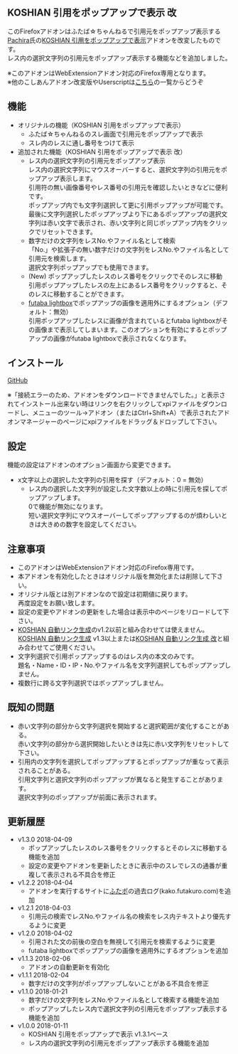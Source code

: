 ## KOSHIAN 引用をポップアップで表示 改
このFirefoxアドオンはふたば☆ちゃんねるで引用元をポップアップ表示する[Pachira](https://addons.mozilla.org/ja/firefox/user/anonymous-a0bba9187b568f98732d22d51c5955a6/)氏の[KOSHIAN 引用をポップアップで表示](https://addons.mozilla.org/ja/firefox/addon/koshian-popup-quote/)アドオンを改変したものです。  
レス内の選択文字列の引用元をポップアップ表示する機能などを追加しました。  

※このアドオンはWebExtensionアドオン対応のFirefox専用となります。  
※他のこしあんアドオン改変版やUserscriptは[こちら](https://github.com/akoya-tomo/futaba_auto_reloader_K/wiki/)の一覧からどうぞ  

## 機能
* オリジナルの機能（KOSHIAN 引用をポップアップで表示）  
  - ふたば☆ちゃんねるのスレ画面で引用元をポップアップで表示  
  - スレ内のレスに通し番号をつけて表示  
* 追加された機能（KOSHIAN 引用をポップアップで表示 改）  
  - レス内の選択文字列の引用元をポップアップ表示  
    レス内の選択文字列にマウスオーバーすると、選択文字列の引用元をポップアップ表示します。  
    引用符の無い画像番号やレス番号の引用元を確認したいときなどに便利です。  
    ポップアップ内でも文字列選択して更に引用ポップアップが可能です。  
    最後に文字列選択したポップアップより下にあるポップアップの選択文字列は赤い文字で表示され、赤い文字列と同じポップアップ内をクリックでリセットできます。  
  - 数字だけの文字列をレスNo.やファイル名として検索  
    「No.」や拡張子の無い数字だけの文字列をレスNo.やファイル名として引用元を検索します。  
    選択文字列ポップアップでも使用できます。  
  - \(New\) ポップアップしたレスのレス番号をクリックでそのレスに移動  
    引用ポップアップしたレスの左上にあるレス番号をクリックすると、そのレスに移動することができます。  
  - [futaba lightbox](https://github.com/akoya-tomo/futaba_lightbox/)でポップアップの画像を適用外にするオプション（デフォルト：無効）  
    引用ポップアップしたレスに画像が含まれているとfutaba lightboxがその画像まで表示してしまいます。このオプションを有効にするとポップアップの画像がfutaba lightboxで表示されなくなります。  

## インストール
[GitHub](https://github.com/akoya-tomo/koshian_popup_quote_kai/releases/download/v1.3.0/koshian_popup_quote_kai-1.3.0-an.fx.xpi)  

※「接続エラーのため、アドオンをダウンロードできませんでした。」と表示されてインストール出来ない時はリンクを右クリックしてxpiファイルをダウンロードし、メニューのツール→アドオン（またはCtrl+Shift+A）で表示されたアドオンマネージャーのページにxpiファイルをドラッグ＆ドロップして下さい。  

## 設定
機能の設定はアドオンのオプション画面から変更できます。  

* x文字以上の選択した文字列の引用を探す（デフォルト：0 = 無効）  
  - レス内の選択した文字列が設定した文字数以上の時に引用元を探してポップアップします。  
    0で機能が無効になります。  
    短い選択文字列にマウスオーバーしてポップアップするのが煩わしいときは大きめの数字を設定してください。  

## 注意事項  
* このアドオンはWebExtensionアドオン対応のFirefox専用です。  
* 本アドオンを有効化したときはオリジナル版を無効化または削除して下さい。  
* オリジナル版とは別アドオンなので設定は初期値に戻ります。  
  再度設定をお願い致します。  
* 設定の変更やアドオンの更新をした場合は表示中のページをリロードして下さい。  
* [KOSHIAN 自動リンク生成](https://addons.mozilla.org/ja/firefox/addon/koshian-autolink-futaba/)のv1.2以前と組み合わせては使えません。  
  [KOSHIAN 自動リンク生成](https://addons.mozilla.org/ja/firefox/addon/koshian-autolink-futaba/) v1.3以上または[KOSHIAN 自動リンク生成 改](https://github.com/akoya-tomo/koshian_autolink_futaba_kai/)と組み合わせてご使用ください。  
* 文字列選択で引用ポップアップするのはレス内の本文のみです。  
  題名・Name・ID・IP・No.やファイル名を文字列選択してもポップアップしません。  
* 複数行に跨る文字列選択ではポップアップしません。  

## 既知の問題  
* 赤い文字列の部分から文字列選択を開始すると選択範囲が変化することがある。  
  赤い文字列の部分から選択開始したいときは先に赤い文字列をリセットして下さい。  
* 引用内の文字列を選択してポップアップするとポップアップが重なって表示されることがある。  
  引用文字列と選択文字列のポップアップが異なると発生することがあります。  
  選択文字列のポップアップが前面に表示されます。  

## 更新履歴  
* v1.3.0 2018-04-09  
  - ポップアップしたレスのレス番号をクリックするとそのレスに移動する機能を追加  
  - 設定の変更やアドオンを更新したときに表示中のスレでレスの通番が重複して表示される不具合を修正  
* v1.2.2 2018-04-04  
  - アドオンを実行するサイトに[ふたポ](http://futapo.futakuro.com/)の過去ログ\(kako.futakuro.com\)を追加  
* v1.2.1 2018-04-03  
  - 引用元の検索でレスNo.やファイル名の検索をレス内テキストより優先するように変更  
* v1.2.0 2018-04-02  
  - 引用された文の前後の空白を無視して引用元を検索するように変更  
  - futaba lightboxでポップアップの画像を適用外にするオプションを追加  
* v1.1.3 2018-02-06  
  - アドオンの自動更新を有効化  
* v1.1.1 2018-02-04  
  - 数字だけの文字列がポップアップしないことがある不具合を修正  
* v1.1.0 2018-01-21  
  - 数字だけの文字列をレスNo.やファイル名として検索する機能を追加  
  - ポップアップしたレス内で選択文字列の引用元をポップアップ表示する機能を追加  
* v1.0.0 2018-01-11  
  - KOSHIAN 引用をポップアップで表示 v1.3.1ベース  
  - レス内の選択文字列の引用元をポップアップ表示する機能を追加  
